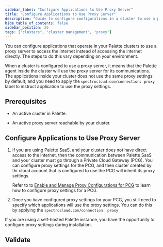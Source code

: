 ```yaml
---
sidebar_label: "Configure Applications to Use Proxy Server"
title: "Configure Applications to Use Proxy Server"
description: "Guide to configure configurations in a cluster to use a proxy server."
hide_table_of_contents: false
sidebar_position: 20
tags: ["clusters", "cluster management", "proxy"]
---
```


You can configure applications that operate in your Palette clusters to use a proxy server to access the internet
instead of accessing the internet directly. The steps to do this vary depending on your environment.

When a cluster is configured to use a proxy server, it means that the Palette agent inside the cluster will use the
proxy server for its communications. The applications inside your cluster does not use the same proxy settings by
default, and you need to apply the `spectrocloud.com/connection: proxy` label to instruct application to use the proxy
settings.

## Prerequisites

- An active cluster in Palette.

- An active proxy server reachable by your cluster.

## Configure Applications to Use Proxy Server

<Tabs>

<TabItem value="Palette SaaS Non-Edge">

1.  If you are using Palette SaaS, and your cluster does not have direct access to the internet, then the communication
    between Palette SaaS and your cluster must go through a Private Cloud Gateway (PCG). You can configure proxy
    settings for the PCG, and then cluster created by thr cloud account that is configured to use the PCG will inherit
    its proxy settings.

    Refer to to [Enable and Manage Proxy Configurations for PCG](../pcg/manage-pcg/) to learn how to configure proxy
    settings for a PCG.

2.  Once you have configured proxy settings for your PCG, you still need to specify which applications will use the
    proxy settings. You can do this by applying the `spectrocloud.com/connection: proxy`

</TabItem>

<TabItem value="Self-Hosted Palette Non-Edge">

If you are using a self-hosted Palette instance, you have the opportunity to configure proxy settings during
installation.

</TabItem>

<TabItem value="Edge">

</TabItem>

<Tabs>

## Validate
